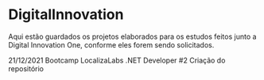 # DigitalInnovation
Aqui estão guardados os projetos elaborados para os estudos feitos junto a Digital Innovation One, conforme eles forem sendo solicitados.

21/12/2021
Bootcamp LocalizaLabs .NET Developer #2
Criação do repositório

